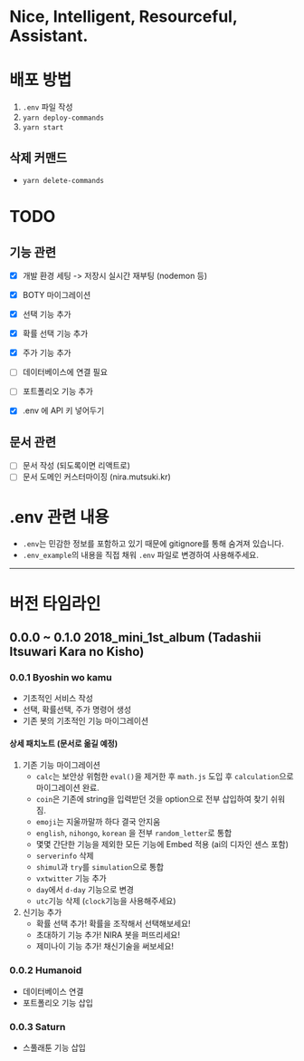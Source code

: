 # Nice, Intelligent, Resourceful, Assistant.

# 배포 방법
1. `.env` 파일 작성
2. `yarn deploy-commands`
3. `yarn start`


## 삭제 커맨드
- `yarn delete-commands`


# TODO
## 기능 관련
- [x] 개발 환경 세팅 -> 저장시 실시간 재부팅 (nodemon 등)
- [x] BOTY 마이그레이션
- [x] 선택 기능 추가
- [x] 확률 선택 기능 추가
- [x] 주가 기능 추가
- [ ] 데이터베이스에 연결 필요
- [ ] 포트폴리오 기능 추가
- [x] .env 에 API 키 넣어두기


## 문서 관련
- [ ] 문서 작성 (되도록이면 리액트로)
- [ ] 문서 도메인 커스터마이징 (nira.mutsuki.kr)

# .env 관련 내용
- `.env`는 민감한 정보를 포함하고 있기 때문에 gitignore를 통해 숨겨져 있습니다.
- `.env_example`의 내용을 직접 채워 `.env` 파일로 변경하여 사용해주세요.

------

# 버전 타임라인

## 0.0.0 ~ 0.1.0 2018_mini_1st_album (Tadashii Itsuwari Kara no Kisho)
### 0.0.1 Byoshin wo kamu
- 기초적인 서비스 작성
- 선택, 확률선택, 주가 명령어 생성
- 기존 봇의 기초적인 기능 마이그레이션
#### 상세 패치노트 (문서로 옮길 예정)
1. 기존 기능 마이그레이션
    - `calc`는 보안상 위험한 `eval()`을 제거한 후 `math.js` 도입 후 `calculation`으로 마이그레이션 완료.
    - `coin`은 기존에 string을 입력받던 것을 option으로 전부 삽입하여 찾기 쉬워짐.
    - `emoji`는 지울까말까 하다 결국 안지움
    - `english`, `nihongo`, `korean` 을 전부 `random_letter`로 통합
    - 몇몇 간단한 기능을 제외한 모든 기능에 Embed 적용 (ai의 디자인 센스 포함)
    - `serverinfo` 삭제
    - `shimul`과 `try`를 `simulation`으로 통합 
    - `vxtwitter` 기능 추가
    - `day`에서 `d-day` 기능으로 변경
    - `utc`기능 삭제 (`clock`기능을 사용해주세요)
2. 신기능 추가
    - 확률 선택 추가! 확률을 조작해서 선택해보세요!
    - 초대하기 기능 추가! NIRA 봇을 퍼뜨리세요!
    - 제미나이 기능 추가! 채신기술을 써보세요!
### 0.0.2 Humanoid
- 데이터베이스 연결
- 포트폴리오 기능 삽입
### 0.0.3 Saturn
- 스풀래툰 기능 삽입